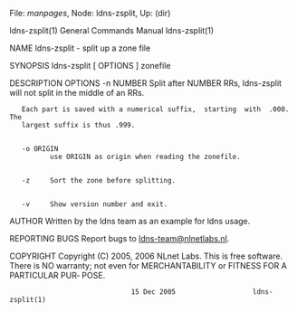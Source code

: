 File: *manpages*,  Node: ldns-zsplit,  Up: (dir)

ldns-zsplit(1)              General Commands Manual             ldns-zsplit(1)



NAME
       ldns-zsplit - split up a zone file

SYNOPSIS
       ldns-zsplit [ OPTIONS ] zonefile


DESCRIPTION
OPTIONS
       -n NUMBER
              Split after NUMBER RRs, ldns-zsplit will not split in the middle
              of an RRs.

       Each part is saved with a numerical suffix,  starting  with  .000.  The
       largest suffix is thus .999.


       -o ORIGIN
              use ORIGIN as origin when reading the zonefile.


       -z     Sort the zone before splitting.


       -v     Show version number and exit.


AUTHOR
       Written by the ldns team as an example for ldns usage.


REPORTING BUGS
       Report bugs to <ldns-team@nlnetlabs.nl>.


COPYRIGHT
       Copyright (C) 2005, 2006 NLnet Labs. This is free software. There is NO
       warranty; not even for MERCHANTABILITY or FITNESS FOR A PARTICULAR PUR‐
       POSE.



                                  15 Dec 2005                   ldns-zsplit(1)
